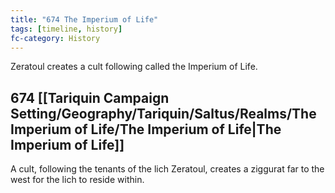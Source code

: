 ```yaml
---
title: "674 The Imperium of Life"
tags: [timeline, history]
fc-category: History
---
```

<span class='ob-timelines'
	data-date='674-00-00-00'
	data-title='The Imperium of Life'
	data-class='orange'>Zeratoul creates a cult following called the Imperium of Life.  </span>
## 674 [[Tariquin Campaign Setting/Geography/Tariquin/Saltus/Realms/The Imperium of Life/The Imperium of Life|The Imperium of Life]]
A cult, following the tenants of the lich Zeratoul, creates a ziggurat far to the west for the lich to reside within.